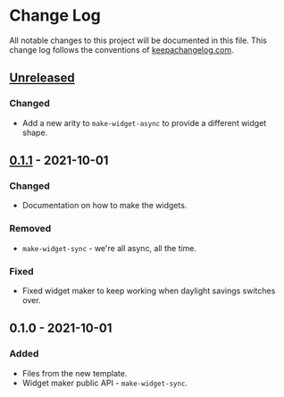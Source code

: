 # Change Log
All notable changes to this project will be documented in this file. This change log follows the conventions of [keepachangelog.com](http://keepachangelog.com/).

## [Unreleased]
### Changed
- Add a new arity to `make-widget-async` to provide a different widget shape.

## [0.1.1] - 2021-10-01
### Changed
- Documentation on how to make the widgets.

### Removed
- `make-widget-sync` - we're all async, all the time.

### Fixed
- Fixed widget maker to keep working when daylight savings switches over.

## 0.1.0 - 2021-10-01
### Added
- Files from the new template.
- Widget maker public API - `make-widget-sync`.

[Unreleased]: https://github.com/your-name/simplejdbc/compare/0.1.1...HEAD
[0.1.1]: https://github.com/your-name/simplejdbc/compare/0.1.0...0.1.1
